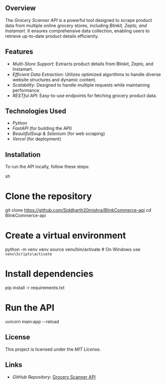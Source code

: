 ## Overview
The *Grocery Scanner API* is a powerful tool designed to scrape product data from multiple online grocery stores, including *Blinkit, Zepto, and Instamart*. It ensures comprehensive data collection, enabling users to retrieve up-to-date product details efficiently.

## Features
- *Multi-Store Support*: Extracts product details from Blinkit, Zepto, and Instamart.
- *Efficient Data Extraction*: Utilizes optimized algorithms to handle diverse website structures and dynamic content.
- *Scalability*: Designed to handle multiple requests while maintaining performance.
- *RESTful API*: Easy-to-use endpoints for fetching grocery product data.

## Technologies Used
- *Python*
- *FastAPI* (for building the API)
- *BeautifulSoup & Selenium* (for web scraping)
- *Vercel* (for deployment)

## Installation
To run the API locally, follow these steps:

sh
# Clone the repository
git clone https://github.com/Siddharth20mishra/BlinkCommerce-api
cd BlinkCommerce-api

# Create a virtual environment
python -m venv venv
source venv/bin/activate  # On Windows use `venv\Scripts\activate`

# Install dependencies
pip install -r requirements.txt

# Run the API
uvicorn main:app --reload


## License
This project is licensed under the *MIT License*.

## Links
- *GitHub Repository*: [Grocery Scanner API](https://github.com/Siddharth20mishra/BlinkCommerce-api)
